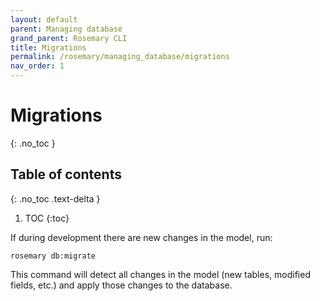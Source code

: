 ```yaml
---
layout: default
parent: Managing database
grand_parent: Rosemary CLI
title: Migrations
permalink: /rosemary/managing_database/migrations
nav_order: 1
---
```


# Migrations
{: .no_toc }

## Table of contents
{: .no_toc .text-delta }

1. TOC
{:toc}

If during development there are new changes in the model, run:

```
rosemary db:migrate
```

This command will detect all changes in the model (new tables, modified fields, etc.) and apply those changes to the database.